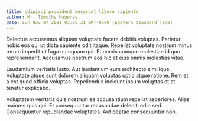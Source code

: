 ```yaml
---
title: adipisci provident deserunt libero sapiente
author: Mr. Timothy Hagenes
date: Sun Nov 07 2021 03:25:31 GMT-0500 (Eastern Standard Time)
---
```

Delectus accusamus aliquam voluptate facere debitis voluptas. Pariatur nobis eos qui ut dicta sapiente odit itaque. Repellat voluptate nostrum minus rerum impedit ut fuga numquam qui. Et omnis cumque molestiae id quo reprehenderit. Accusamus nostrum eos hic et eius omnis molestias vitae.

 Laudantium veritatis iusto. Aut laudantium eum architecto similique. Voluptate atque sunt dolorem aliquam voluptas optio atque ratione. Rem et a est quod officia voluptas. Repellendus incidunt ipsum voluptas et at tenetur explicabo.

 Voluptatem veritatis quis nostrum ea accusantium repellat asperiores. Alias maiores quis qui. Et consequuntur recusandae deleniti odio sed. Consequuntur repudiandae voluptates. Aut beatae consequuntur non.